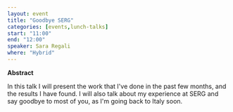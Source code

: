 ```yaml
---
layout: event
title: "Goodbye SERG"
categories: [events,lunch-talks]
start: "11:00"
end: "12:00"
speaker: Sara Regali
where: "Hybrid"
---
```


**Abstract**

In this talk I will present the work that I've done in the past few months, and the results I have found. I will also talk about my experience at SERG and say goodbye to most of you, as I'm going back to Italy soon.
